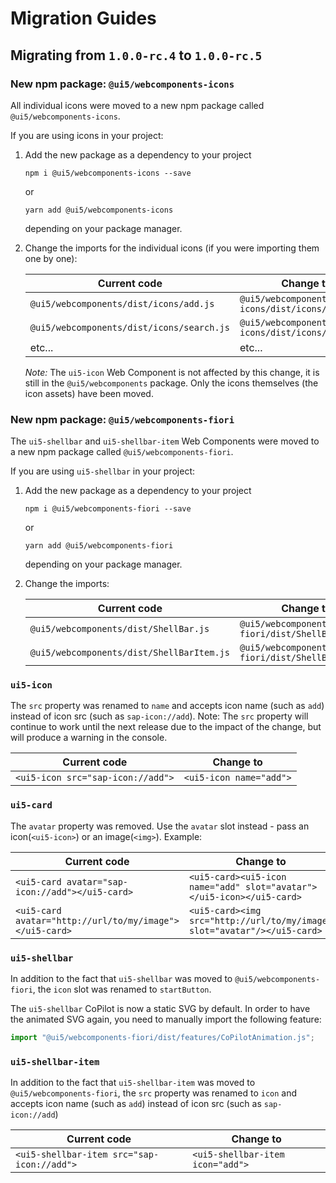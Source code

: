 # Migration Guides

## Migrating from `1.0.0-rc.4` to `1.0.0-rc.5`

### New npm package: `@ui5/webcomponents-icons`

All individual icons were moved to a new npm package called `@ui5/webcomponents-icons`.

If you are using icons in your project:

1. Add the new package as a dependency to your project

	`npm i @ui5/webcomponents-icons --save`
	
	or
	
	`yarn add @ui5/webcomponents-icons`
	
	depending on your package manager.
	
2. Change the imports for the individual icons (if you were importing them one by one):

	Current code | Change to
	-----|----
	`@ui5/webcomponents/dist/icons/add.js` | `@ui5/webcomponents-icons/dist/icons/add.js`
	`@ui5/webcomponents/dist/icons/search.js` | `@ui5/webcomponents-icons/dist/icons/search.js`
	etc... | etc...

	*Note:* The `ui5-icon` Web Component is not affected by this change, it is still in the `@ui5/webcomponents` package. Only the icons themselves (the icon assets) have been moved.


### New npm package: `@ui5/webcomponents-fiori` 

The `ui5-shellbar` and `ui5-shellbar-item` Web Components were moved to a new npm package called `@ui5/webcomponents-fiori`.

If you are using `ui5-shellbar` in your project:

1. Add the new package as a dependency to your project

	`npm i @ui5/webcomponents-fiori --save`
	
	or
	
	`yarn add @ui5/webcomponents-fiori`
	
	depending on your package manager.
	
2. Change the imports:

	Current code | Change to
	-----|----
	`@ui5/webcomponents/dist/ShellBar.js` | `@ui5/webcomponents-fiori/dist/ShellBar.js`
	`@ui5/webcomponents/dist/ShellBarItem.js` | `@ui5/webcomponents-fiori/dist/ShellBarItem.js`

### `ui5-icon`

The `src` property was renamed to `name` and accepts icon name (such as `add`) instead of icon src (such as `sap-icon://add`).
Note: The `src` property will continue to work until the next release due to the impact of the change, but will produce a warning in the console.

Current code | Change to
-----|----
`<ui5-icon src="sap-icon://add">` | `<ui5-icon name="add">`

### `ui5-card`

The `avatar` property was removed.
Use the `avatar` slot instead - pass an icon(`<ui5-icon>`) or an image(`<img>`).
Example:

Current code | Change to
-----|----
`<ui5-card avatar="sap-icon://add"></ui5-card>` | `<ui5-card><ui5-icon name="add" slot="avatar"></ui5-icon></ui5-card>`
`<ui5-card avatar="http://url/to/my/image"></ui5-card>` | `<ui5-card><img src="http://url/to/my/image" slot="avatar"/></ui5-card>` 

### `ui5-shellbar`

In addition to the fact that `ui5-shellbar` was moved to `@ui5/webcomponents-fiori`, the `icon` slot was renamed to `startButton`.

The `ui5-shellbar` CoPilot is now a static SVG by default. In order to have the animated SVG again, you need to manually import the following feature:
```js
import "@ui5/webcomponents-fiori/dist/features/CoPilotAnimation.js";
``` 


### `ui5-shellbar-item`

In addition to the fact that `ui5-shellbar-item` was moved to `@ui5/webcomponents-fiori`, the `src` property was renamed to `icon` and accepts icon name (such as `add`) instead of icon src (such as `sap-icon://add`)

Current code | Change to
-----|----
`<ui5-shellbar-item src="sap-icon://add">` | `<ui5-shellbar-item icon="add">`

